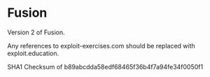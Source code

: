 # Fusion

Version 2 of Fusion.

Any references to exploit-exercises.com should be replaced with exploit.education.

SHA1 Checksum of b89abcdda58edf68465f36b4f7a94fe34f0050f1
